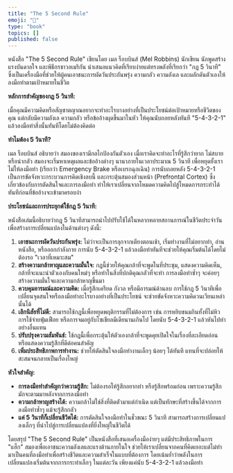 ```yaml
---
title: "The 5 Second Rule"
emoji: "🤖"
type: "book" 
topics: []
published: false
---
```


หนังสือ "The 5 Second Rule" เขียนโดย เมล ร็อบบินส์ (Mel Robbins) นักเขียน นักพูดสร้างแรงบันดาลใจ และพิธีกรชาวอเมริกัน นำเสนอแนวคิดที่เรียบง่ายแต่ทรงพลังที่เรียกว่า "กฎ 5 วินาที" ซึ่งเป็นเครื่องมือที่ช่วยให้ผู้คนเอาชนะการผัดวันประกันพรุ่ง ความกลัว ความลังเล และผลักดันตัวเองให้ลงมือทำตามเป้าหมายในชีวิต

**หลักการสำคัญของกฎ 5 วินาที:**

เมื่อคุณมีความคิดหรือสัญชาตญาณอยากจะทำอะไรบางอย่างที่เป็นประโยชน์ต่อเป้าหมายหรือชีวิตของคุณ แต่กลับมีความลังเล ความกลัว หรือข้ออ้างผุดขึ้นมาในหัว ให้คุณนับถอยหลังทันที "5-4-3-2-1" แล้วลงมือทำสิ่งนั้นทันทีโดยไม่ต้องคิดต่อ

**ทำไมต้อง 5 วินาที?**

เมล ร็อบบินส์ อธิบายว่า สมองของเรามีกลไกป้องกันตัวเอง เมื่อเราคิดจะทำอะไรที่รู้สึกว่ายาก ไม่สบาย หรือน่ากลัว สมองจะเริ่มหาเหตุผลและข้ออ้างต่างๆ นานาภายในเวลาประมาณ 5 วินาที เพื่อหยุดยั้งเราไม่ให้ลงมือทำ (เรียกว่า Emergency Brake หรือเบรกฉุกเฉิน) การนับถอยหลัง 5-4-3-2-1 เป็นการขัดจังหวะกระบวนการคิดเชิงลบนี้ และกระตุ้นสมองส่วนหน้า (Prefrontal Cortex) ซึ่งเกี่ยวข้องกับการตัดสินใจและการลงมือทำ ทำให้เราเปลี่ยนจากโหมดความคิดไปสู่โหมดการกระทำได้ทันทีก่อนที่ข้ออ้างจะเข้ามาครอบงำ

**ประโยชน์และการประยุกต์ใช้กฎ 5 วินาที:**

หนังสือเล่มนี้อธิบายว่ากฎ 5 วินาทีสามารถนำไปปรับใช้ได้ในหลากหลายสถานการณ์ในชีวิตประจำวัน เพื่อสร้างการเปลี่ยนแปลงในด้านต่างๆ ดังนี้:

1.  **เอาชนะการผัดวันประกันพรุ่ง:** ไม่ว่าจะเป็นการลุกจากเตียงตอนเช้า, เริ่มทำงานที่ไม่อยากทำ, อ่านหนังสือ, หรือออกกำลังกาย การนับ 5-4-3-2-1 แล้วลงมือทำทันทีจะช่วยให้คุณเริ่มต้นได้โดยไม่ต้องรอ "เวลาที่เหมาะสม"
2.  **สร้างความกล้าหาญและความมั่นใจ:** กฎนี้ช่วยให้คุณกล้าที่จะพูดในที่ประชุม, แสดงความคิดเห็น, กล้าที่จะแนะนำตัวเองกับคนใหม่ๆ หรือทำในสิ่งที่ปกติคุณกลัวที่จะทำ การลงมือทำซ้ำๆ จะค่อยๆ สร้างความมั่นใจและความกล้าหาญขึ้นมา
3.  **ควบคุมอารมณ์และความคิด:** เมื่อรู้สึกเครียด กังวล หรือมีอารมณ์ด้านลบ การใช้กฎ 5 วินาทีเพื่อเปลี่ยนจุดสนใจหรือลงมือทำอะไรบางอย่างที่เป็นประโยชน์ จะช่วยขัดจังหวะความคิดวนเวียนเหล่านั้นได้
4.  **เลิกนิสัยที่ไม่ดี:** สามารถใช้กฎนี้เพื่อหยุดพฤติกรรมที่ไม่ต้องการ เช่น การหยิบขนมกินทั้งที่ไม่หิว การใช้จ่ายฟุ่มเฟือย หรือการจมอยู่กับโซเชียลมีเดียนานเกินไป โดยนับ 5-4-3-2-1 แล้วหันไปทำอย่างอื่นแทน
5.  **ปรับปรุงความสัมพันธ์:** ใช้กฎนี้เพื่อกระตุ้นให้ตัวเองกล้าที่จะพูดคุยเปิดใจในเรื่องที่ละเอียดอ่อน หรือแสดงความรู้สึกที่ดีต่อคนสำคัญ
6.  **เพิ่มประสิทธิภาพการทำงาน:** ช่วยให้ตัดสินใจลงมือทำงานเล็กๆ น้อยๆ ได้ทันที แทนที่จะปล่อยให้สะสมจนกลายเป็นเรื่องใหญ่

**หัวใจสำคัญ:**

*   **การลงมือทำสำคัญกว่าความรู้สึก:** ไม่ต้องรอให้รู้สึกอยากทำ หรือรู้สึกพร้อมก่อน เพราะความรู้สึกมักจะตามมาหลังจากการลงมือทำ
*   **ความกล้าหาญสร้างได้:** ความกล้าไม่ใช่สิ่งที่ติดตัวมาแต่กำเนิด แต่เป็นทักษะที่สร้างขึ้นได้จากการลงมือทำซ้ำๆ แม้จะรู้สึกกลัว
*   **แค่ 5 วินาทีก็เปลี่ยนชีวิตได้:** การตัดสินใจลงมือทำในชั่วขณะ 5 วินาที สามารถสร้างการเปลี่ยนแปลงเล็กๆ ที่นำไปสู่การเปลี่ยนแปลงที่ยิ่งใหญ่ในชีวิตได้

โดยสรุป "The 5 Second Rule" เป็นหนังสือที่เสนอเครื่องมือง่ายๆ แต่มีประสิทธิภาพในการ "แฮ็ก" สมองเพื่อเอาชนะความลังเลและแรงต้านภายในใจ ช่วยให้เราเปลี่ยนจากคนที่คิดเยอะแต่ไม่ทำ มาเป็นคนที่ลงมือทำเพื่อสร้างชีวิตและความสำเร็จในแบบที่ต้องการ โดยเน้นย้ำว่าพลังในการเปลี่ยนแปลงเริ่มต้นจากการกระทำเล็กๆ ในแต่ละวัน เพียงแค่นับ 5-4-3-2-1 แล้วลงมือทำ
